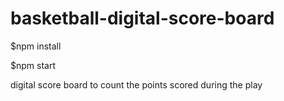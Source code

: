 # basketball-digital-score-board

$npm install

$npm start

digital score board to count the points scored during the play

